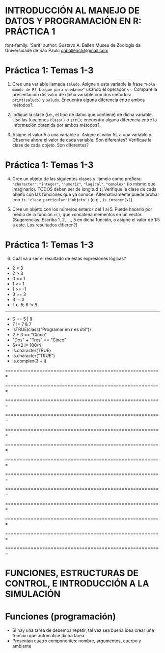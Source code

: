

INTRODUCCIÓN AL MANEJO DE DATOS Y PROGRAMACIÓN EN R: PRÁCTICA 1
========================================================
font-family: 'Serif'
author: Gustavo A. Ballen
Museu de Zoologia da Universidade de São Paulo
gaballench@gmail.com


Práctica 1: Temas 1-3
=======================================================

1. Cree una variable llamada `saludo`. Asigne a esta variable la frase `"Hola mundo de R! Llegué para quedarme"` usando el operador `<-`. Compare la presentación del valor de dicha variable con dos métodos: `print(saludo)` y `saludo`. Encuentra alguna diferencia entre ambos métodos?.

2. Indique la clase (i.e., el tipo de datos que contiene) de dicha variable. Use las funciones `class()` o `str()`; encuentra alguna diferencia entre la información obtenida por ambos métodos?.

3. Asigne el valor 5 a una variable x. Asigne el valor 5L a una variable y. Observe ahora el valor de cada variable. Son diferentes? Verifique la clase de cada objeto. Son diferentes?


Práctica 1: Temas 1-3
=======================================================

4. Cree un objeto de las siguientes clases y llámelo como prefiera: `"character"`, `"integer"`, `"numeric"`, `"logical"`, `"complex"` (lo mismo que imaginario). TODOS deben ser de longitud `1`; Verifique la clase de cada objeto con las funciones que ya conoce. Alternativamente puede probar con `is.'clase_particular'('objeto')` (e.g., `is.integer(x)`)

5. Cree un objeto con los números enteros del 1 al 5. Puede hacerlo por medio de la función `c()`, que `c`oncatena elementos en un vector. (Sugerencias: Escriba 1, 2, ..., 5 en dicha función, o asigne el valor de 1:5 a este. Los resultados difieren?)


Práctica 1: Temas 1-3
=======================================================

6. Cuál va a ser el resultado de estas expresiones lógicas?

+ 2 < 3
+ 2 > 3
+ 0 <= 1
+ 1 <= 1
+ 1 >= -1
+ 3 == 3
+ 3 != 3
+ f  <- 5; 6 != !f

***

+ 6 == 5 | 8
+ 7 != 7 & 7
+ isTRUE(class("Programar en r es útil"))
+ 2 + 3 == "Cinco"
+ "Dos" + "Tres" == "Cinco"
+ 5**2 != 100/4
+ is.character(TRUE)
+ is.character("TRUE")
+ is.complex(3 + i)


=======================================================




=======================================================




=======================================================




=======================================================




=======================================================




=======================================================




=======================================================




=======================================================




=======================================================




=======================================================




=======================================================




=======================================================

=======================================================
# FUNCIONES, ESTRUCTURAS DE CONTROL, E INTRODUCCIÓN A LA SIMULACIÓN

Funciones (programación)
=======================================================
* Si hay una tarea de debemos repetir, tal vez sea buena idea crear una función que automatice dicha tarea
* Presentan cuatro componentes: nombre, argumentos, cuerpo y ambiente
